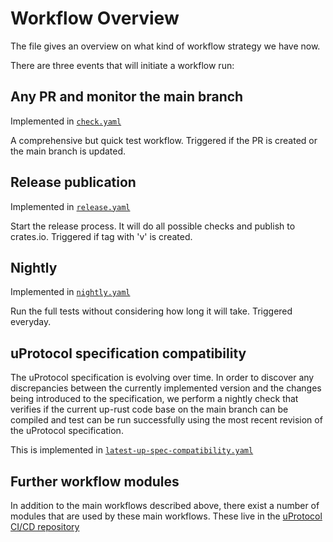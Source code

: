 # Workflow Overview

The file gives an overview on what kind of workflow strategy we have now.

There are three events that will initiate a workflow run:

## Any PR and monitor the main branch

Implemented in [`check.yaml`](check.yaml)

A comprehensive but quick test workflow.
Triggered if the PR is created or the main branch is updated.

## Release publication

Implemented in [`release.yaml`](release.yaml)

Start the release process. It will do all possible checks and publish to crates.io.
Triggered if tag with 'v' is created.

## Nightly

Implemented in [`nightly.yaml`](nightly.yaml)

Run the full tests without considering how long it will take.
Triggered everyday.

## uProtocol specification compatibility

The uProtocol specification is evolving over time. In order to discover any discrepancies between the currently implemented version and the changes being introduced to the specification, we perform a nightly check that verifies if the current up-rust code base on the main branch can be compiled and test can be run successfully using the most recent revision of the uProtocol specification.

This is implemented in [`latest-up-spec-compatibility.yaml`](latest-up-spec-compatibility.yaml)

## Further workflow modules

In addition to the main workflows described above, there exist a number of modules that are used by these main workflows. These live in the [uProtocol CI/CD repository](https://github.com/eclipse-uprotocol/ci-cd)

